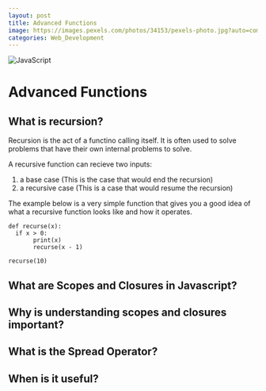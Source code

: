 ```yaml
---
layout: post
title: Advanced Functions
image: https://images.pexels.com/photos/34153/pexels-photo.jpg?auto=compress&cs=tinysrgb&dpr=2&h=750&w=1260
categories: Web_Development
---
```

![JavaScript](https://images.pexels.com/photos/34153/pexels-photo.jpg?auto=compress&cs=tinysrgb&dpr=2&h=750&w=1260)


# Advanced Functions

## What is recursion?

Recursion is the act of a functino calling itself. It is often used to solve problems that have their own internal problems to solve. 

A recursive function can recieve two inputs:
1. a base case (This is the case that would end the recursion)
2. a recursive case (This is a case that would resume the recursion)

The example below is a very simple function that gives you a good idea of what a recursive function looks like
and how it operates.

```
def recurse(x):
  if x > 0:
       print(x)
       recurse(x - 1)

recurse(10)
```

## What are Scopes and Closures in Javascript?

## Why is understanding scopes and closures important?

## What is the Spread Operator?

## When is it useful?

